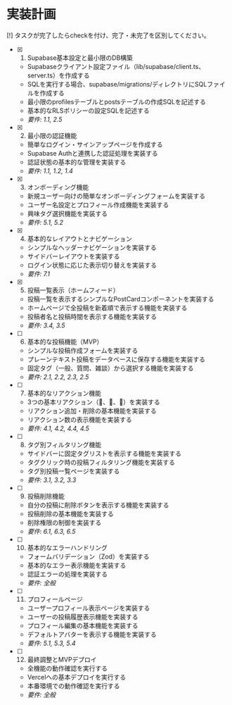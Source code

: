 # 実装計画

[!] タスクが完了したらcheckを付け、完了・未完了を区別してください。

- [x] 1. Supabase基本設定と最小限のDB構築
  - Supabaseクライアント設定ファイル（lib/supabase/client.ts、server.ts）を作成する
  - SQLを実行する場合、supabase/migrations/ディレクトリにSQLファイルを作成する
  - 最小限のprofilesテーブルとpostsテーブルの作成SQLを記述する
  - 基本的なRLSポリシーの設定SQLを記述する
  - _要件: 1.1, 2.5_

- [x] 2. 最小限の認証機能
  - 簡単なログイン・サインアップページを作成する
  - Supabase Authと連携した認証処理を実装する
  - 認証状態の基本的な管理を実装する
  - _要件: 1.1, 1.2, 1.4_

- [x] 3. オンボーディング機能
  - 新規ユーザー向けの簡単なオンボーディングフォームを実装する
  - ユーザー名設定とプロフィール作成機能を実装する
  - 興味タグ選択機能を実装する
  - _要件: 5.1, 5.2_

- [x] 4. 基本的なレイアウトとナビゲーション
  - シンプルなヘッダーナビゲーションを実装する
  - サイドバーレイアウトを実装する
  - ログイン状態に応じた表示切り替えを実装する
  - _要件: 7.1_

- [x] 5. 投稿一覧表示（ホームフィード）
  - 投稿一覧を表示するシンプルなPostCardコンポーネントを実装する
  - ホームページで全投稿を新着順で表示する機能を実装する
  - 投稿者名と投稿時間を表示する機能を実装する
  - _要件: 3.4, 3.5_

- [ ] 6. 基本的な投稿機能（MVP）
  - シンプルな投稿作成フォームを実装する
  - プレーンテキスト投稿をデータベースに保存する機能を実装する
  - 固定タグ（一般、質問、雑談）から選択する機能を実装する
  - _要件: 2.1, 2.2, 2.3, 2.5_

- [ ] 7. 基本的なリアクション機能
  - 3つの基本リアクション（👏、💖、🤣）を実装する
  - リアクション追加・削除の基本機能を実装する
  - リアクション数の表示機能を実装する
  - _要件: 4.1, 4.2, 4.4, 4.5_

- [ ] 8. タグ別フィルタリング機能
  - サイドバーに固定タグリストを表示する機能を実装する
  - タグクリック時の投稿フィルタリング機能を実装する
  - タグ別投稿一覧ページを実装する
  - _要件: 3.1, 3.2, 3.3_

- [ ] 9. 投稿削除機能
  - 自分の投稿に削除ボタンを表示する機能を実装する
  - 投稿削除の基本機能を実装する
  - 削除権限の制御を実装する
  - _要件: 6.1, 6.3, 6.5_

- [ ] 10. 基本的なエラーハンドリング
  - フォームバリデーション（Zod）を実装する
  - 基本的なエラー表示機能を実装する
  - 認証エラーの処理を実装する
  - _要件: 全般_

- [ ] 11. プロフィールページ
  - ユーザープロフィール表示ページを実装する
  - ユーザーの投稿履歴表示機能を実装する
  - プロフィール編集の基本機能を実装する
  - デフォルトアバターを表示する機能を実装する
  - _要件: 5.1, 5.3, 5.4_

- [ ] 12. 最終調整とMVPデプロイ
  - 全機能の動作確認を実行する
  - Vercelへの基本デプロイを実行する
  - 本番環境での動作確認を実行する
  - _要件: 全般_
